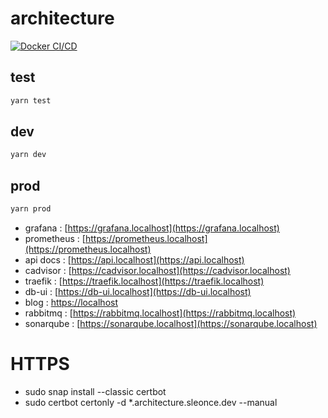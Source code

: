 # architecture

[![Docker CI/CD](https://github.com/SebastienLeonce/architecture/actions/workflows/docker_ci_cd.yml/badge.svg)](https://github.com/SebastienLeonce/architecture/actions/workflows/docker_ci_cd.yml)

## test

```bash
yarn test
```

## dev

```bash
yarn dev
```

## prod

```bash
yarn prod
```

- grafana : [https://grafana.localhost](https://grafana.localhost)
- prometheus : [https://prometheus.localhost](https://prometheus.localhost)
- api docs : [https://api.localhost](https://api.localhost)
- cadvisor : [https://cadvisor.localhost](https://cadvisor.localhost)
- traefik : [https://traefik.localhost](https://traefik.localhost)
- db-ui : [https://db-ui.localhost](https://db-ui.localhost)
- blog : [https://localhost](https://localhost)
- rabbitmq : [https://rabbitmq.localhost](https://rabbitmq.localhost)
- sonarqube : [https://sonarqube.localhost](https://sonarqube.localhost)

# HTTPS

- sudo snap install --classic certbot
- sudo certbot certonly -d \*.architecture.sleonce.dev --manual
